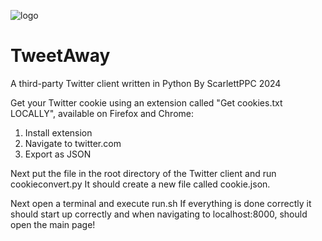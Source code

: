 ![logo](https://github.com/user-attachments/assets/9249b542-e559-4546-be3e-c9be1db2efdf)
# TweetAway
 A third-party Twitter client written in Python
 By ScarlettPPC 2024

Get your Twitter cookie using an extension called "Get cookies.txt LOCALLY", available on Firefox and Chrome:
1. Install extension
2. Navigate to twitter.com
3. Export as JSON

Next put the file in the root directory of the Twitter client and run cookieconvert.py
It should create a new file called cookie.json.

Next open a terminal and execute run.sh
If everything is done correctly it should start up correctly and when navigating to localhost:8000, should open the main page!
